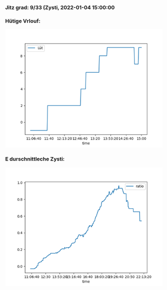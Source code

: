 ### Jitz grad: 9/33 (Zysti, 2022-01-04 15:00:00

### Hütige Vrlouf:
![Graph](Today.png)

### E durschnittleche Zysti:
![Graph](Zysti.png)